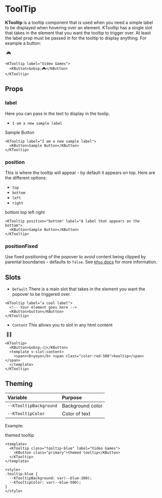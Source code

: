 # ToolTip

**KTooltip** is a tooltip component that is used when you need a simple label to be displayed when hovering over an element. KTooltip has a single slot that takes in the element that you want the tooltip to trigger over. At least the label prop must be passed in for the tooltip to display anything. For example a button:

<KTooltip label="Video Games">
  <KButton>&nbsp;🎮</KButton>
</KTooltip>

```vue
<KTooltip label="Video Games">
  <KButton>&nbsp;🎮</KButton>
</KTooltip>
```

## Props

### label

Here you can pass in the text to display in the toolip.

- `I am a new sample label`

<KTooltip label="I am a new sample label">
  <KButton>Sample Button</KButton>
</KTooltip>

```vue
<KTooltip label="I am a new sample label">
  <KButton>Sample Button</KButton>
</KTooltip>
```

### position

This is where the tooltip will appear - by default it appears on top.
Here are the different options:

- `top`
- `bottom`
- `left`
- `right`

<div class="d-flex justify-content-around">
  <KTooltip placement="bottom" label="A label that appears on the bottom">
    <KButton>bottom</KButton>
  </KTooltip>
  <KTooltip placement="top" label="A label that appears on the top">
    <KButton>top</KButton>
  </KTooltip>
  <KTooltip placement="left" label="A label that appears on the left">
    <KButton>left</KButton>
  </KTooltip>
  <KTooltip placement="right" label="A label that appears on the right">
    <KButton>right</KButton>
  </KTooltip>
</div>

```vue
<KTooltip position="bottom" label="A label that appears on the bottom">
  <KButton>Sample Button</KButton>
</KTooltip>
```

### positionFixed

Use fixed positioning of the popover to avoid content being clipped by parental boundaries - defaults to `false`. See [`KPop` docs](popover.html#positionfixed) for more information.

## Slots

- `Default` There is a main slot that takes in the element you want the popover to be triggered over.

```vue
<KTooltip label="a cool label">
  <!-- Your element goes here -->
  <KButton>button</KButton>
</KTooltip>
```

- `Content` This allows you to slot in any html content

<KTooltip label="Video Games">
  <KButton>&nbsp;✌🏻</KButton>
  <template v-slot:content>
    <span><b>yoyo</b> <span class="color-red-500">kooltip</span></span>
  </template>
</KTooltip>

```vue
<KTooltip>
  <KButton>&nbsp;✌🏻</KButton>
  <template v-slot:content>
    <span><b>yoyo</b> <span class="color-red-500">kooltip</span></span>
  </template>
</KTooltip>
```

## Theming

| Variable | Purpose
|:-------- |:-------
| `--KTooltipBackground`| Background color
| `--KTooltipColor`| Color of text

Example:

<KTooltip class="tooltip-blue" label="Video Games">
  <KButton>themed tooltip</KButton>
</KTooltip>

```vue
<template>
  <KTooltip class="tooltip-blue" label="Video Games">
    <KButton class="primary">themed tooltip</KButton>
  </KTooltip>
</template>

<style>
.tooltip-blue {
  --KTooltipBackground: var(--blue-300);
  --KTooltipColor: var(--blue-500);
}
</style>
```

<style>
.tooltip-blue {
  --KTooltipBackground: var(--blue-500);
  --KTooltipColor: var(--blue-200);
}
</style>
